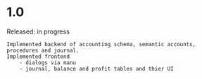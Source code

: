 
# 1.0
Released: in progress

	Implemented backend of accounting schema, semantic accounts, procedures and journal.
	Implemented frontend
	    - dialogs via manu
	    - journal, balance and profit tables and thier UI

